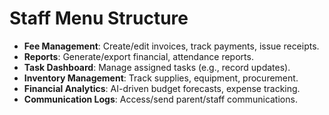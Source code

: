 # Staff Menu Structure
   - **Fee Management**: Create/edit invoices, track payments, issue receipts.
   - **Reports**: Generate/export financial, attendance reports.
   - **Task Dashboard**: Manage assigned tasks (e.g., record updates).
   - **Inventory Management**: Track supplies, equipment, procurement.
   - **Financial Analytics**: AI-driven budget forecasts, expense tracking.
   - **Communication Logs**: Access/send parent/staff communications.